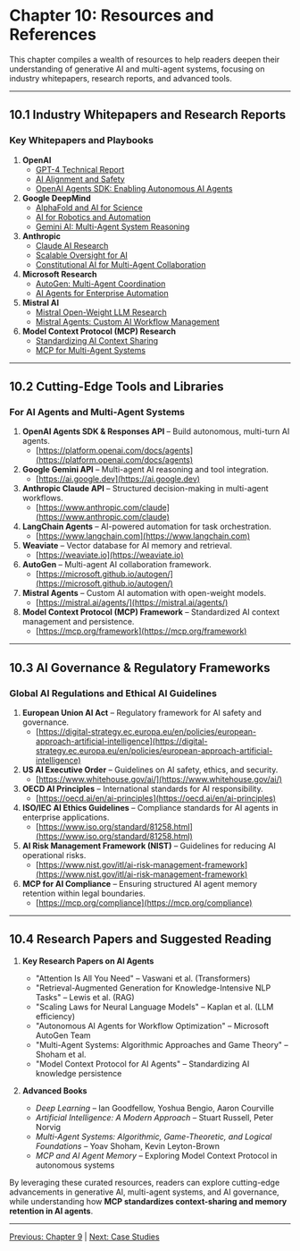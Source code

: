 # Chapter 10: Resources and References

This chapter compiles a wealth of resources to help readers deepen their understanding of generative AI and multi-agent systems, focusing on industry whitepapers, research reports, and advanced tools.

---

## **10.1 Industry Whitepapers and Research Reports**

### **Key Whitepapers and Playbooks**

1. **OpenAI**
   - [GPT-4 Technical Report](https://openai.com/research/gpt-4)
   - [AI Alignment and Safety](https://openai.com/research/alignment)
   - [OpenAI Agents SDK: Enabling Autonomous AI Agents](https://openai.com/research/agents-sdk)
2. **Google DeepMind**
   - [AlphaFold and AI for Science](https://deepmind.com/research/highlighted-research/alphafold)
   - [AI for Robotics and Automation](https://deepmind.com/research/robotics)
   - [Gemini AI: Multi-Agent System Reasoning](https://deepmind.com/research/gemini)
3. **Anthropic**
   - [Claude AI Research](https://www.anthropic.com/index/research)
   - [Scalable Oversight for AI](https://www.anthropic.com/index/research/scalable-oversight)
   - [Constitutional AI for Multi-Agent Collaboration](https://www.anthropic.com/research/constitutional-ai)
4. **Microsoft Research**
   - [AutoGen: Multi-Agent Coordination](https://www.microsoft.com/en-us/research/project/autogen/)
   - [AI Agents for Enterprise Automation](https://www.microsoft.com/research/publication/autonomous-agents-enterprise/)
5. **Mistral AI**
   - [Mistral Open-Weight LLM Research](https://mistral.ai/research/)
   - [Mistral Agents: Custom AI Workflow Management](https://mistral.ai/agents/)
6. **Model Context Protocol (MCP) Research**
   - [Standardizing AI Context Sharing](https://mcp.org/research/standardizing-context)
   - [MCP for Multi-Agent Systems](https://mcp.org/research/multi-agent-integration)

---

## **10.2 Cutting-Edge Tools and Libraries**

### **For AI Agents and Multi-Agent Systems**

1. **OpenAI Agents SDK & Responses API** – Build autonomous, multi-turn AI agents.
   - [https://platform.openai.com/docs/agents](https://platform.openai.com/docs/agents)
2. **Google Gemini API** – Multi-agent AI reasoning and tool integration.
   - [https://ai.google.dev](https://ai.google.dev)
3. **Anthropic Claude API** – Structured decision-making in multi-agent workflows.
   - [https://www.anthropic.com/claude](https://www.anthropic.com/claude)
4. **LangChain Agents** – AI-powered automation for task orchestration.
   - [https://www.langchain.com](https://www.langchain.com)
5. **Weaviate** – Vector database for AI memory and retrieval.
   - [https://weaviate.io](https://weaviate.io)
6. **AutoGen** – Multi-agent AI collaboration framework.
   - [https://microsoft.github.io/autogen/](https://microsoft.github.io/autogen/)
7. **Mistral Agents** – Custom AI automation with open-weight models.
   - [https://mistral.ai/agents/](https://mistral.ai/agents/)
8. **Model Context Protocol (MCP) Framework** – Standardized AI context management and persistence.
   - [https://mcp.org/framework](https://mcp.org/framework)

---

## **10.3 AI Governance & Regulatory Frameworks**

### **Global AI Regulations and Ethical AI Guidelines**

1. **European Union AI Act** – Regulatory framework for AI safety and governance.
   - [https://digital-strategy.ec.europa.eu/en/policies/european-approach-artificial-intelligence](https://digital-strategy.ec.europa.eu/en/policies/european-approach-artificial-intelligence)
2. **US AI Executive Order** – Guidelines on AI safety, ethics, and security.
   - [https://www.whitehouse.gov/ai/](https://www.whitehouse.gov/ai/)
3. **OECD AI Principles** – International standards for AI responsibility.
   - [https://oecd.ai/en/ai-principles](https://oecd.ai/en/ai-principles)
4. **ISO/IEC AI Ethics Guidelines** – Compliance standards for AI agents in enterprise applications.
   - [https://www.iso.org/standard/81258.html](https://www.iso.org/standard/81258.html)
5. **AI Risk Management Framework (NIST)** – Guidelines for reducing AI operational risks.
   - [https://www.nist.gov/itl/ai-risk-management-framework](https://www.nist.gov/itl/ai-risk-management-framework)
6. **MCP for AI Compliance** – Ensuring structured AI agent memory retention within legal boundaries.
   - [https://mcp.org/compliance](https://mcp.org/compliance)

---

## **10.4 Research Papers and Suggested Reading**

1. **Key Research Papers on AI Agents**
   - "Attention Is All You Need" – Vaswani et al. (Transformers)
   - "Retrieval-Augmented Generation for Knowledge-Intensive NLP Tasks" – Lewis et al. (RAG)
   - "Scaling Laws for Neural Language Models" – Kaplan et al. (LLM efficiency)
   - "Autonomous AI Agents for Workflow Optimization" – Microsoft AutoGen Team
   - "Multi-Agent Systems: Algorithmic Approaches and Game Theory" – Shoham et al.
   - "Model Context Protocol for AI Agents" – Standardizing AI knowledge persistence

2. **Advanced Books**
   - *Deep Learning* – Ian Goodfellow, Yoshua Bengio, Aaron Courville
   - *Artificial Intelligence: A Modern Approach* – Stuart Russell, Peter Norvig
   - *Multi-Agent Systems: Algorithmic, Game-Theoretic, and Logical Foundations* – Yoav Shoham, Kevin Leyton-Brown
   - *MCP and AI Agent Memory* – Exploring Model Context Protocol in autonomous systems

By leveraging these curated resources, readers can explore cutting-edge advancements in generative AI, multi-agent systems, and AI governance, while understanding how **MCP standardizes context-sharing and memory retention in AI agents**.

---

[Previous: Chapter 9](https://github.com/FrugalX/ai_agents_ebook_draft/blob/main/Chapter%209%20Future%20Trends%20and%20Appli.md) | [Next: Case Studies](https://github.com/FrugalX/ai_agents_ebook_draft/blob/main/Chapter%2011%20Case%20Studies.md)

